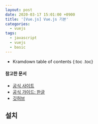 ```yaml
---
layout: post
date: 2020-03-17 15:01:00 +0900
title: '[Vue.js] Vue.js 기본'
categories:
  - vuejs
tags:
  - javascript
  - vuejs
  - basic
---
```


* Kramdown table of contents
{:toc .toc}

#### 참고한 문서

- [공식 사이트](https://vuejs.org/)
- [공식 가이드: 한글](https://kr.vuejs.org/v2/guide/index.html)
- [깃허브](https://github.com/vuejs/vue)

## 설치
